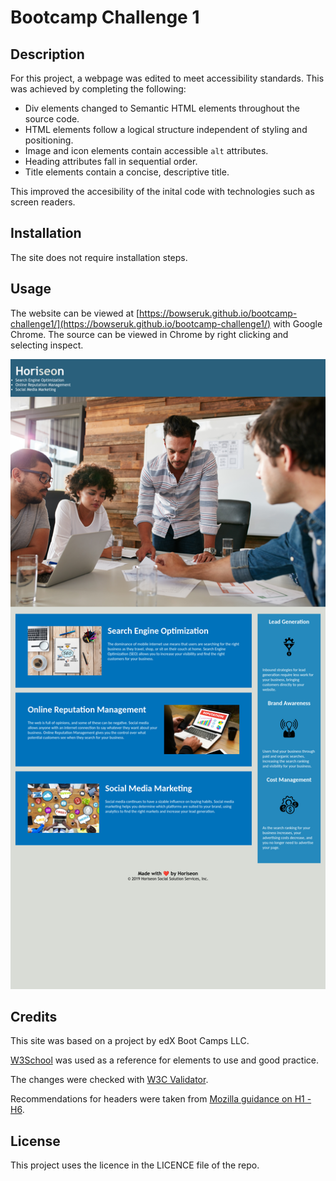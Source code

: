 # Bootcamp Challenge 1

## Description 

For this project, a webpage was edited to meet accessibility standards. This was achieved by completing the following:

* Div elements changed to Semantic HTML elements throughout the source code.
* HTML elements follow a logical structure independent of styling and positioning.
* Image and icon elements contain accessible `alt` attributes.
* Heading attributes fall in sequential order.
* Title elements contain a concise, descriptive title.

This improved the accesibility of the inital code with technologies such as screen readers.

## Installation

The site does not require installation steps.

## Usage 

The website can be viewed at [https://bowseruk.github.io/bootcamp-challenge1/](https://bowseruk.github.io/bootcamp-challenge1/) with Google Chrome. The source can be viewed in Chrome by right clicking and selecting inspect.

![Screenshot of the webpage](assets/images/screenshot.png)

## Credits

This site was based on a project by edX Boot Camps LLC.

[W3School](https://www.w3schools.com/) was used as a reference for elements to use and good practice.

The changes were checked with [W3C Validator](https://validator.w3.org/).

Recommendations for headers were taken from [Mozilla guidance on H1 - H6](https://developer.mozilla.org/en-US/docs/Web/HTML/Element/Heading_Elements).

## License

This project uses the licence in the LICENCE file of the repo.
